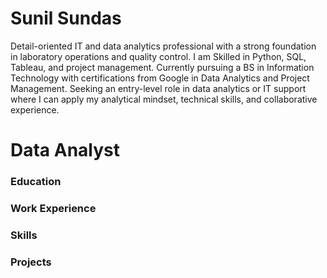 # Sunil Sundas
Detail-oriented IT and data analytics professional with a strong foundation in laboratory operations and quality control. I am Skilled in Python, SQL, Tableau, and project management. Currently pursuing a BS in Information Technology with certifications from Google in Data Analytics and Project Management. Seeking an entry-level role in data analytics or IT support where I can apply my analytical mindset, technical skills, and collaborative experience.

# Data Analyst
### Education

### Work Experience
### Skills
### Projects

